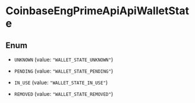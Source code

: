 
# CoinbaseEngPrimeApiApiWalletState

## Enum


* `UNKNOWN` (value: `"WALLET_STATE_UNKNOWN"`)

* `PENDING` (value: `"WALLET_STATE_PENDING"`)

* `IN_USE` (value: `"WALLET_STATE_IN_USE"`)

* `REMOVED` (value: `"WALLET_STATE_REMOVED"`)



